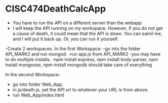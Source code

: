 # CISC474DeathCalcApp
- You have to run the API on a different server than the webapp
- I will keep the API running on my workspace. However, if you do not get a cause of death, it could mean that the API is down. 
You can eamil me, and I will put it back up. Or, you can run it yourself.

-Create 2 workspaces.
In the first Workspace:
-go into the folder API_MARK2 and run mongod. 
-run app.js from API_MARK2
-you may have to do multiple installs. 
-npm install express, npm install body-parser, npm install mongoose, npm install mongodb should take care of everything

In the second Workspace:
- go into folder Web_App. 
- in js/death.js, set the API url to whatever your URL is from above.
- run Web_App/index.html


